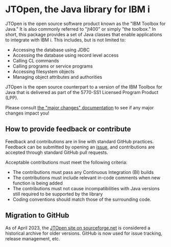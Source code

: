 
# JTOpen, the Java library for IBM i

JTOpen is the open source software product known as the "IBM Toolbox for Java." It is also commonly
referred to "jt400" or simply "the toolbox." 
In short, this package provides a set of Java classes that enable applications to integrate with IBM i.
This includes, but is not limited to:
- Accessing the database using JDBC
- Accessing the database using record level access
- Calling CL commands
- Calling programs or service programs
- Accessing filesystem objects
- Managing object attributes and authorities

JTOpen is the open source counterpart to a version of the IBM Toolbox for Java that is delivered as part of the 5770-SS1 Licensed Program Product (LPP).

Please consult [the "major changes" documentation](MAJOR_CHANGES.md) to see if any major changes impact you!

## How to provide feedback or contribute

Feedback and contributions are in line with standard GitHub practices. Feedback can be submitted by opening an
[issue](https://github.com/IBM/JTOpen/issues/new), and contributions are accepted through standard GitHub pull
requests.

Acceptable contributions must meet the following criteria:
- The contributions must pass any Continuous Integration (BI) builds
- The contributions must include relevant in-code comments when new function is being added
- The contributions must not cause incompatibilities with Java versions still required to be supported by the library
- Coding conventions should match those of the surrounding code. 

## Migration to GitHub

As of April 2023, the [JTOpen site on sourceforge.net](http://jt400.sourceforge.net) is considered a historical
archive for older versions. GitHub is now used for issue tracking, release management, etc. 
